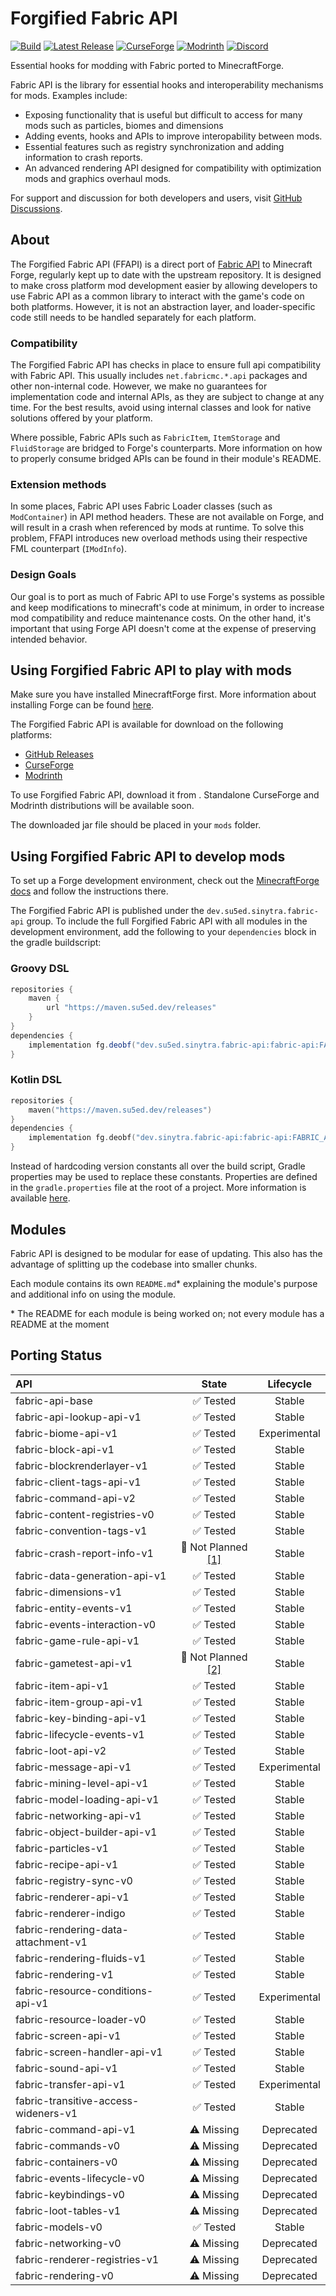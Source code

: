 # Forgified Fabric API

[![Build](https://github.com/Sinytra/ForgifiedFabricAPI/actions/workflows/build.yml/badge.svg)](https://github.com/Sinytra/ForgifiedFabricAPI/actions/workflows/build.yml)
[![Latest Release](https://img.shields.io/github/v/release/Sinytra/ForgifiedFabricAPI?style=flat&label=Release)](https://github.com/Sinytra/ForgifiedFabricAPI/releases/latest)
[![CurseForge](https://cf.way2muchnoise.eu/forgified-fabric-api.svg)](https://www.curseforge.com/minecraft/mc-mods/forgified-fabric-api)
[![Modrinth](https://img.shields.io/modrinth/dt/Aqlf1Shp?logo=modrinth&label=Modrinth&color=00AF5C)](https://modrinth.com/mod/forgified-fabric-api)
[![Discord](https://discordapp.com/api/guilds/1141048834177388746/widget.png?style=shield)](https://discord.gg/mamk7z3TKZ)

Essential hooks for modding with Fabric ported to MinecraftForge.

Fabric API is the library for essential hooks and interoperability mechanisms for mods. Examples include:

- Exposing functionality that is useful but difficult to access for many mods such as particles, biomes and dimensions
- Adding events, hooks and APIs to improve interopability between mods.
- Essential features such as registry synchronization and adding information to crash reports.
- An advanced rendering API designed for compatibility with optimization mods and graphics overhaul mods.

For support and discussion for both developers and users,
visit [GitHub Discussions](https://github.com/Sinytra/ForgifiedFabricAPI/discussions).

## About

The Forgified Fabric API (FFAPI) is a direct port of [Fabric API](https://github.com/FabricMC/fabric) to Minecraft
Forge, regularly kept up to date with the upstream repository. It is designed to make cross platform mod development
easier by allowing developers to use Fabric API as a common library to interact with the game's code on both platforms.
However, it is not an abstraction layer, and loader-specific code still needs to be handled separately for each
platform.

### Compatibility

The Forgified Fabric API has checks in place to ensure full api compatibility with Fabric API. This usually
includes `net.fabricmc.*.api` packages and other non-internal code. However, we make no guarantees for implementation
code and internal APIs, as they are subject to change at any time. For the best results, avoid using internal classes
and look for native solutions offered by your platform.

Where possible, Fabric APIs such as `FabricItem`, `ItemStorage` and `FluidStorage` are bridged to Forge's counterparts.
More information on how to properly consume bridged APIs can be found in their module's README.

### Extension methods

In some places, Fabric API uses Fabric Loader classes (such as `ModContainer`) in API method headers. These are not
available on Forge, and will result in a crash when referenced by mods at runtime. To solve this problem, FFAPI
introduces new overload methods using their respective FML counterpart (`IModInfo`).

### Design Goals

Our goal is to port as much of Fabric API to use Forge's systems as possible and keep modifications to minecraft's code
at minimum, in order to increase mod compatibility and reduce maintenance costs. On the other hand, it's important that
using Forge API doesn't come at the expense of preserving intended behavior.

## Using Forgified Fabric API to play with mods

Make sure you have installed MinecraftForge first. More information about installing Forge can be
found [here](https://github.com/minecraftforge/minecraftforge/#installing-forge).

The Forgified Fabric API is available for download on the following platforms:
- [GitHub Releases](https://github.com/Sinytra/ForgifiedFabricAPI/releases)
- [CurseForge](https://www.curseforge.com/minecraft/mc-mods/forgified-fabric-api)
- [Modrinth](https://modrinth.com/mod/forgified-fabric-api)

To use Forgified Fabric API, download it from .
Standalone CurseForge and Modrinth distributions will be available soon.

The downloaded jar file should be placed in your `mods` folder.

## Using Forgified Fabric API to develop mods

To set up a Forge development environment, check out
the [MinecraftForge docs](https://docs.minecraftforge.net/en/latest/gettingstarted) and follow the instructions there.

The Forgified Fabric API is published under the `dev.su5ed.sinytra.fabric-api` group. To include the full Forgified
Fabric API with all modules in the development environment, add the following to your `dependencies` block in the gradle
buildscript:

### Groovy DSL

```groovy
repositories {
    maven {
        url "https://maven.su5ed.dev/releases"
    }
}
dependencies {
    implementation fg.deobf("dev.su5ed.sinytra.fabric-api:fabric-api:FABRIC_API_VERSION")
}
```

### Kotlin DSL

```kotlin
repositories {
    maven("https://maven.su5ed.dev/releases")
}
dependencies {
    implementation fg.deobf("dev.sinytra.fabric-api:fabric-api:FABRIC_API_VERSION")
}
```

<!--Linked to gradle documentation on properties-->
Instead of hardcoding version constants all over the build script, Gradle properties may be used to replace these
constants. Properties are defined in the `gradle.properties` file at the root of a project. More information is
available [here](https://docs.gradle.org/current/userguide/organizing_gradle_projects.html#declare_properties_in_gradle_properties_file).

## Modules

Fabric API is designed to be modular for ease of updating. This also has the advantage of splitting up the codebase into
smaller chunks.

Each module contains its own `README.md`* explaining the module's purpose and additional info on using the module.

\* The README for each module is being worked on; not every module has a README at the moment

## Porting Status

| API                                  |          State           |  Lifecycle   |
|:-------------------------------------|:------------------------:|:------------:|
| fabric-api-base                      |         ✅ Tested         |    Stable    |
| fabric-api-lookup-api-v1             |         ✅ Tested         |    Stable    |
| fabric-biome-api-v1                  |         ✅ Tested         | Experimental |
| fabric-block-api-v1                  |         ✅ Tested         |    Stable    |
| fabric-blockrenderlayer-v1           |         ✅ Tested         |    Stable    |
| fabric-client-tags-api-v1            |         ✅ Tested         |    Stable    |
| fabric-command-api-v2                |         ✅ Tested         |    Stable    |
| fabric-content-registries-v0         |         ✅ Tested         |    Stable    |
| fabric-convention-tags-v1            |         ✅ Tested         |    Stable    |
| fabric-crash-report-info-v1          | 🚧 Not Planned [[1]](#1) |    Stable    |
| fabric-data-generation-api-v1        |         ✅ Tested         |    Stable    |
| fabric-dimensions-v1                 |         ✅ Tested         |    Stable    |
| fabric-entity-events-v1              |         ✅ Tested         |    Stable    |
| fabric-events-interaction-v0         |         ✅ Tested         |    Stable    |
| fabric-game-rule-api-v1              |         ✅ Tested         |    Stable    |
| fabric-gametest-api-v1               | 🚧 Not Planned [[2]](#2) |    Stable    |
| fabric-item-api-v1                   |         ✅ Tested         |    Stable    |
| fabric-item-group-api-v1             |         ✅ Tested         |    Stable    |
| fabric-key-binding-api-v1            |         ✅ Tested         |    Stable    |
| fabric-lifecycle-events-v1           |         ✅ Tested         |    Stable    |
| fabric-loot-api-v2                   |         ✅ Tested         |    Stable    |
| fabric-message-api-v1                |         ✅ Tested         | Experimental |
| fabric-mining-level-api-v1           |         ✅ Tested         |    Stable    |
| fabric-model-loading-api-v1          |         ✅ Tested         |    Stable    |
| fabric-networking-api-v1             |         ✅ Tested         |    Stable    |
| fabric-object-builder-api-v1         |         ✅ Tested         |    Stable    |
| fabric-particles-v1                  |         ✅ Tested         |    Stable    |
| fabric-recipe-api-v1                 |         ✅ Tested         |    Stable    |
| fabric-registry-sync-v0              |         ✅ Tested         |    Stable    |
| fabric-renderer-api-v1               |         ✅ Tested         |    Stable    |
| fabric-renderer-indigo               |         ✅ Tested         |    Stable    |
| fabric-rendering-data-attachment-v1  |         ✅ Tested         |    Stable    |
| fabric-rendering-fluids-v1           |         ✅ Tested         |    Stable    |
| fabric-rendering-v1                  |         ✅ Tested         |    Stable    |
| fabric-resource-conditions-api-v1    |         ✅ Tested         | Experimental |
| fabric-resource-loader-v0            |         ✅ Tested         |    Stable    |
| fabric-screen-api-v1                 |         ✅ Tested         |    Stable    |
| fabric-screen-handler-api-v1         |         ✅ Tested         |    Stable    |
| fabric-sound-api-v1                  |         ✅ Tested         |    Stable    |
| fabric-transfer-api-v1               |         ✅ Tested         | Experimental |
| fabric-transitive-access-wideners-v1 |         ✅ Tested         |    Stable    |
| fabric-command-api-v1                |        ⚠️ Missing        |  Deprecated  |
| fabric-commands-v0                   |        ⚠️ Missing        |  Deprecated  |
| fabric-containers-v0                 |        ⚠️ Missing        |  Deprecated  |
| fabric-events-lifecycle-v0           |        ⚠️ Missing        |  Deprecated  |
| fabric-keybindings-v0                |        ⚠️ Missing        |  Deprecated  |
| fabric-loot-tables-v1                |        ⚠️ Missing        |  Deprecated  |
| fabric-models-v0                     |         ✅ Tested         |    Stable    |
| fabric-networking-v0                 |        ⚠️ Missing        |  Deprecated  |
| fabric-renderer-registries-v1        |        ⚠️ Missing        |  Deprecated  |
| fabric-rendering-v0                  |        ⚠️ Missing        |  Deprecated  |
